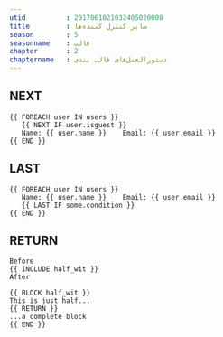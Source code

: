 ```yaml
---
utid          : 2017061021032405020008
title         : سایر کنترل کننده‌ها
season        : 5
seasonname    : قالب
chapter       : 2
chaptername   : دستورالعمل‌های قالب بندی
---
```



<h2>NEXT</h2>

<pre><code>{{ FOREACH user IN users }}
   {{ NEXT IF user.isguest }}
   Name: {{ user.name }}    Email: {{ user.email }}
{{ END }}
</code></pre>

<h2>LAST</h2>

<pre><code>{{ FOREACH user IN users }}
   Name: {{ user.name }}    Email: {{ user.email }}
   {{ LAST IF some.condition }}
{{ END }}
</code></pre>

<h2>RETURN</h2>

<pre><code>Before
{{ INCLUDE half_wit }}
After

{{ BLOCK half_wit }}
This is just half...
{{ RETURN }}
...a complete block
{{ END }}
</code></pre>
